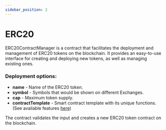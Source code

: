 ```yaml
---
sidebar_position: 2
---
```


# ERC20

ERC20ContractManager is a contract that facilitates the deployment and management of ERC20 tokens on the blockchain. It provides an easy-to-use interface for creating and deploying new tokens, as well as managing existing ones. 

### Deployment options:
- **name** - Name of the ERC20 token.
- **symbol** - Symbols that would be shown on different Exchanges.
- **cap** - Maximum token supply.
- **contractTemplate** - Smart contract template with its unique functions. (See available features [here](/admin/hierarchy/ERC20/))

The contract validates the input and creates a new ERC20 token contract on the blockchain.